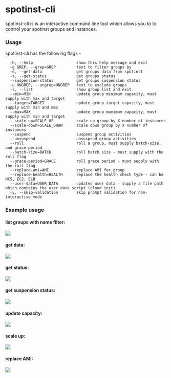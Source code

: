 # spotinst-cli
spotinst-cli is is an interactive command line tool which allows you to to control your spotinst groups and instances.

### Usage  

spotinst-cli has the following flags -
```
  -h, --help                   show this help message and exit
  -g GREP, --grep=GREP         text to filter groups by
  -d, --get-data               get groups data from spotinst
  -s, --get-status             get groups status  
  --suspension-status          get groups suspension status  
  -u UNGREP, --ungrep=UNGREP   text to exclude groups
  -l, --list                   show group list and exit
  --min=MIN                    update group minimum capacity, must supply with max and target
  --target=TARGET              update group target capacity, must supply with min and max
  --max=MAX                    update group maximum capacity, must supply with min and target
  --scale-up=SCALE_UP          scale up group by X number of instances
  --scale-down=SCALE_DOWN      scale down group by X number of instances
  --suspend                    suspend group activities
  --unsuspend                  unsuspend group activities
  --roll                       roll a group, must supply batch-size, and grace-period
  --batch-size=BATCH           roll batch size - must supply with the roll flag
  --grace-period=GRACE         roll grace period - must supply with the roll flag
  --replace-ami=AMI            replace AMI for group
  --replace-health=HEALTH      replace the health check type - can be HCS, EC2, ELB
  --user-data=USER_DATA        updated user data - supply a file path which contains the user data script (cloud init)
  -y, --skip-validation        skip prompt validation for non-interactive mode
```

### Example usage
#### list groups with name filter:
![](docs/list_groups.png)

#### get data:
![](docs/get_data.png)

#### get status:
![](docs/get_status.png)

#### get suspension status:
![](docs/suspension_status.png)

#### update capacity:
![](docs/update_capacity.png)

#### scale up:
![](docs/scale_up.png)

#### replace AMI:
![](docs/replace-ami.png)

